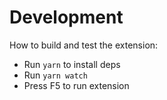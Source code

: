# Development

How to build and test the extension:

- Run `yarn` to install deps
- Run `yarn watch`
- Press F5 to run extension
